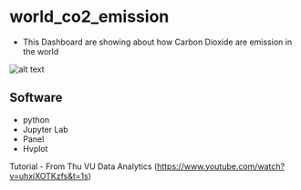 # world_co2_emission

- This Dashboard are showing about how Carbon Dioxide are emission in the world

![alt text](http://url/to/img.png)

## Software
- python
- Jupyter Lab
- Panel
- Hvplot

Tutorial - From Thu VU Data Analytics (https://www.youtube.com/watch?v=uhxiXOTKzfs&t=1s)


